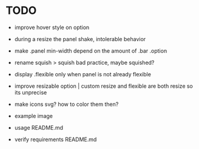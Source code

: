 # TODO

- improve hover style on option
- during a resize the panel shake, intolerable behavior
- make .panel min-width depend on the amount of .bar .option
- rename squish > squish bad practice, maybe squished?
- display .flexible only when panel is not already flexible
- improve resizable option | custom resize and flexible are both resize so its unprecise
- make icons svg? how to color them then?

- example image
- usage README.md
- verify requirements README.md
